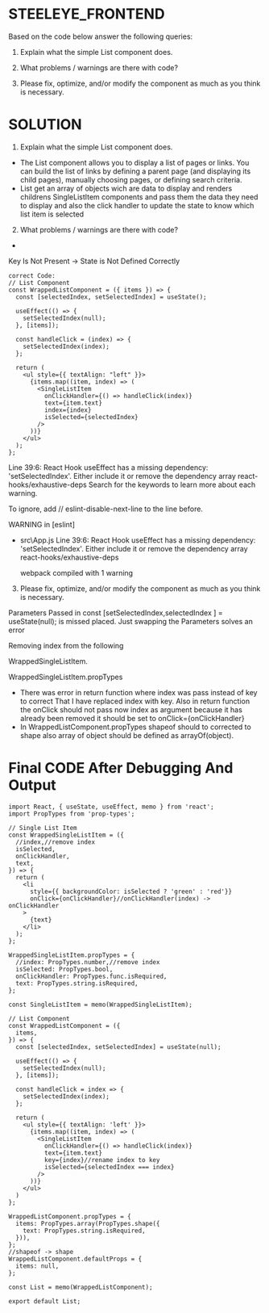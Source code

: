 
# STEELEYE_FRONTEND
Based on the code below answer the following queries:

1. Explain what the simple List component does.

2. What problems / warnings are there with code?
3. Please fix, optimize, and/or modify the component as much as you think is necessary.

# SOLUTION

1. Explain what the simple List component does.

* The List component allows you to display a list of pages or links. You can build the list of links by defining a parent page (and displaying its child pages), manually choosing pages, or defining search criteria.
* List get an array of objects wich are data to display and renders childrens SingleListItem components and pass them the data they need to display and also the click handler to update the state to know which list item is selected

2. What problems / warnings are there with code?

* 
Key Is Not Present
-> State is Not Defined Correctly
```
correct Code:
// List Component
const WrappedListComponent = ({ items }) => {
  const [selectedIndex, setSelectedIndex] = useState();

  useEffect(() => {
    setSelectedIndex(null);
  }, [items]);

  const handleClick = (index) => {
    setSelectedIndex(index);
  };

  return (
    <ul style={{ textAlign: "left" }}>
      {items.map((item, index) => (
        <SingleListItem
          onClickHandler={() => handleClick(index)}
          text={item.text}
          index={index}
          isSelected={selectedIndex}
        />
      ))}
    </ul>
  );
};

```

  Line 39:6:  React Hook useEffect has a missing dependency: 'setSelectedIndex'. Either include it or remove the dependency array  react-hooks/exhaustive-deps Search for the keywords to learn more about each warning. 
  
  To ignore, add // eslint-disable-next-line to the line before.
  
  WARNING in [eslint]

* src\App.js
  Line 39:6:  React Hook useEffect has a missing dependency: 'setSelectedIndex'. Either include it or remove the dependency array  react-hooks/exhaustive-deps
  
  webpack compiled with 1 warning 


3. Please fix, optimize, and/or modify the component as much as you think is necessary.


Parameters Passed in const [setSelectedIndex,selectedIndex ] = useState(null); is missed placed. Just swapping the Parameters solves an error

Removing index from the following

WrappedSingleListItem.

WrappedSingleListItem.propTypes

* There was error in return function where index was pass instead of key to correct That I have replaced index with key. Also in return function the onClick should not pass now index as argument because it has already been removed it should be set to onClick={onClickHandler} 
* In WrappedListComponent.propTypes shapeof should to corrected to shape also array of object should be defined as arrayOf(object).



# Final CODE After Debugging And Output
``` Reactjs
import React, { useState, useEffect, memo } from 'react';
import PropTypes from 'prop-types';

// Single List Item
const WrappedSingleListItem = ({
  //index,//remove index
  isSelected,
  onClickHandler,
  text,
}) => {
  return (
    <li
      style={{ backgroundColor: isSelected ? 'green' : 'red'}}
      onClick={onClickHandler}//onClickHandler(index) -> onClickHandler
    >
      {text}
    </li>
  );
};

WrappedSingleListItem.propTypes = {
  //index: PropTypes.number,//remove index
  isSelected: PropTypes.bool,
  onClickHandler: PropTypes.func.isRequired,
  text: PropTypes.string.isRequired,
};

const SingleListItem = memo(WrappedSingleListItem);

// List Component
const WrappedListComponent = ({
  items,
}) => {
  const [selectedIndex, setSelectedIndex] = useState(null);

  useEffect(() => {
    setSelectedIndex(null);
  }, [items]);

  const handleClick = index => {
    setSelectedIndex(index);
  };

  return (
    <ul style={{ textAlign: 'left' }}>
      {items.map((item, index) => (
        <SingleListItem
          onClickHandler={() => handleClick(index)}
          text={item.text}
          key={index}//rename index to key
          isSelected={selectedIndex === index}
        />
      ))}
    </ul>
  )
};

WrappedListComponent.propTypes = {
  items: PropTypes.array(PropTypes.shape({
    text: PropTypes.string.isRequired,
  })),
};
//shapeof -> shape
WrappedListComponent.defaultProps = {
  items: null,
};

const List = memo(WrappedListComponent);

export default List; 
```

